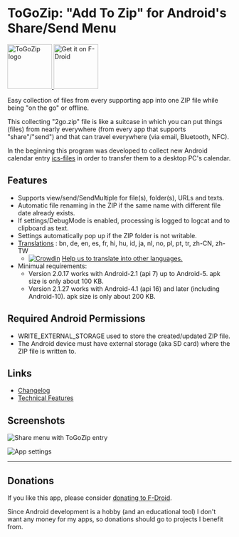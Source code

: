 # ToGoZip: "Add To Zip" for Android's Share/Send Menu
<a href="https://f-droid.org/packages/de.k3b.android.toGoZip" target="_blank">
<img src="https://raw.githubusercontent.com/k3b/ToGoZip/master/app/src/main/res/drawable-xxhdpi/ic_launcher.png" alt="ToGoZip logo" height="100"/>
<img src="https://f-droid.org/badge/get-it-on.png" alt="Get it on F-Droid" height="100"/>
</a>

Easy collection of files from every supporting app into one ZIP file while
being "on the go" or offline.

This collecting "2go.zip" file is like a suitcase in which you can put things (files)
from nearly everywhere (from every app that supports "share"/"send") and
that can travel everywhere (via email, Bluetooth, NFC).

In the beginning this program was developed to collect new Android calendar
entry [ics-files](https://f-droid.org/wiki/page/de.k3b.android.calendar.ics.adapter)
in order to transfer them to a desktop PC's calendar.

## Features
* Supports view/send/SendMultiple for file(s), folder(s), URLs and texts.
* Automatic file renaming in the ZIP if the same name with different file date already exists.
* If settings/DebugMode is enabled, processing is logged to logcat and to clipboard as text.
* Settings automatically pop up if the ZIP folder is not writable.
* [Translations](https://crowdin.com/project/togozip) : bn, de, en, es, fr, hi, hu, id, ja, nl, no, pl, pt, tr, zh-CN, zh-TW
  * [![Crowdin](https://d322cqt584bo4o.cloudfront.net/togozip/localized.svg)](https://crowdin.com/project/togozip) [Help us to translate into other languages.](https://crowdin.com/project/togozip)
* Minimual requirements: 
  * Version 2.0.17 works with Android-2.1 (api 7) up to Android-5. apk size is only about 100 KB.
  * Version 2.1.27 works with Android-4.1 (api 16) and later (including Android-10). apk size is only about 200 KB.

## Required Android Permissions
* WRITE_EXTERNAL_STORAGE used to store the created/updated ZIP file.
* The Android device must have external storage (aka SD card) where the ZIP file is written to.

## Links
* [Changelog](https://github.com/k3b/toGoZip/wiki/History)
* [Technical Features](https://github.com/k3b/toGoZip/wiki/Features)

## Screenshots
![Share menu with ToGoZip entry](https://raw.githubusercontent.com/k3b/ToGoZip/master/fastlane/metadata/android/en-US/images/phoneScreenshots/1-send.png)

![App settings](https://github.com/k3b/ToGoZip/raw/master/fastlane/metadata/android/en-US/images/phoneScreenshots/2-settings.png)


-----

## Donations
If you like this app, please consider [donating to F-Droid](https://f-droid.org/donate).

Since Android development is a hobby (and an educational tool) I don't want any money for my apps, so donations should go to projects I benefit from.

